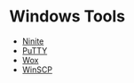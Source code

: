 # Windows Tools

* [Ninite](https://ninite.com/)
* [PuTTY](https://www.putty.org/)
* [Wox](http://www.wox.one/)
* [WinSCP](https://winscp.net/eng/index.php)

